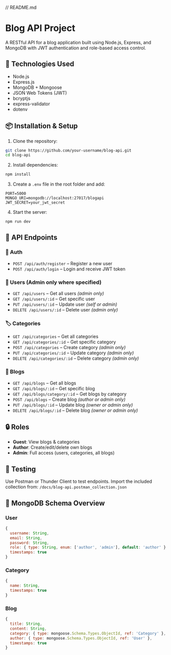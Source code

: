 // README.md

# Blog API Project

A RESTful API for a blog application built using Node.js, Express, and MongoDB with JWT authentication and role-based access control.

## 🧱 Technologies Used

- Node.js
- Express.js
- MongoDB + Mongoose
- JSON Web Tokens (JWT)
- bcryptjs
- express-validator
- dotenv

## 📦 Installation & Setup

1. Clone the repository:
```bash
git clone https://github.com/your-username/blog-api.git
cd blog-api
```

2. Install dependencies:
```bash
npm install
```

3. Create a `.env` file in the root folder and add:
```env
PORT=5000
MONGO_URI=mongodb://localhost:27017/blogapi
JWT_SECRET=your_jwt_secret
```

4. Start the server:
```bash
npm run dev
```

## 🚀 API Endpoints

### 🔐 Auth
- `POST /api/auth/register` – Register a new user
- `POST /api/auth/login` – Login and receive JWT token

### 👤 Users (Admin only where specified)
- `GET /api/users` – Get all users *(admin only)*
- `GET /api/users/:id` – Get specific user
- `PUT /api/users/:id` – Update user *(self or admin)*
- `DELETE /api/users/:id` – Delete user *(admin only)*

### 🏷️ Categories
- `GET /api/categories` – Get all categories
- `GET /api/categories/:id` – Get specific category
- `POST /api/categories` – Create category *(admin only)*
- `PUT /api/categories/:id` – Update category *(admin only)*
- `DELETE /api/categories/:id` – Delete category *(admin only)*

### 📝 Blogs
- `GET /api/blogs` – Get all blogs
- `GET /api/blogs/:id` – Get specific blog
- `GET /api/blogs/category/:id` – Get blogs by category
- `POST /api/blogs` – Create blog *(author or admin only)*
- `PUT /api/blogs/:id` – Update blog *(owner or admin only)*
- `DELETE /api/blogs/:id` – Delete blog *(owner or admin only)*

## 🔒 Roles
- **Guest**: View blogs & categories
- **Author**: Create/edit/delete own blogs
- **Admin**: Full access (users, categories, all blogs)

## 🧪 Testing
Use Postman or Thunder Client to test endpoints. Import the included collection from:
`/docs/blog-api.postman_collection.json`

## 🧠 MongoDB Schema Overview

### User
```js
{
  username: String,
  email: String,
  password: String,
  role: { type: String, enum: ['author', 'admin'], default: 'author' },
  timestamps: true
}
```

### Category
```js
{
  name: String,
  timestamps: true
}
```

### Blog
```js
{
  title: String,
  content: String,
  category: { type: mongoose.Schema.Types.ObjectId, ref: 'Category' },
  author: { type: mongoose.Schema.Types.ObjectId, ref: 'User' },
  timestamps: true
}
```
